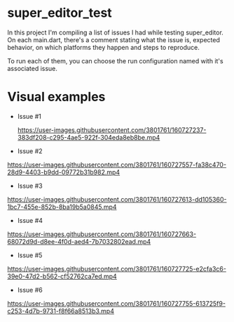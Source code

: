 # super_editor_test
In this project I'm compiling a list of issues I had while testing super_editor. On each main.dart, there's a comment stating what the issue is, expected behavior, on which platforms they happen and steps to reproduce.

To run each of them, you can choose the run configuration named with it's associated issue. 

# Visual examples
- Issue #1

  https://user-images.githubusercontent.com/3801761/160727237-383df208-c295-4ae5-922f-304eda8eb8be.mp4



- Issue #2

https://user-images.githubusercontent.com/3801761/160727557-fa38c470-28d9-4403-b9dd-09772b31b982.mp4
  
  
  
- Issue #3

https://user-images.githubusercontent.com/3801761/160727613-dd105360-1bc7-455e-852b-8ba19b5a0845.mp4


 
- Issue #4

https://user-images.githubusercontent.com/3801761/160727663-68072d9d-d8ee-4f0d-aed4-7b7032802ead.mp4



- Issue #5

https://user-images.githubusercontent.com/3801761/160727725-e2cfa3c6-39e0-47d2-b562-cf52762ca7ed.mp4

  
  
- Issue #6

https://user-images.githubusercontent.com/3801761/160727755-613725f9-c253-4d7b-9731-f8f66a8513b3.mp4


  
